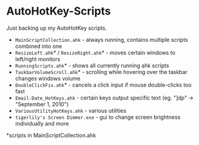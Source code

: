 # AutoHotKey-Scripts

Just backing up my AutoHotKey scripts.

- `MainScriptCollection.ahk` - always running, contains multiple scripts combined into one
- `ResizeLeft.ahk`* / `ResizeRight.ahk`* - moves certain windows to left/right monitors
- `RunningScripts.ahk`* - shows all currently running ahk scripts
- `TaskbarVolumeScroll.ahk`* - scrolling while hovering over the taskbar changes windows volume
- `DoubleClickFix.ahk`* - cancels a click input if mouse double-clicks too fast
- `Email-Date_HotKeys.ahk` - certain keys output specific text (eg. "]dp" -> "September 1, 2010")
- `VariousUtilityHotKeys.ahk` - various utilities
- `tigerlily's Screen Dimmer.exe` - gui to change screen brightness individually and more

*scripts in MainScriptCollection.ahk
